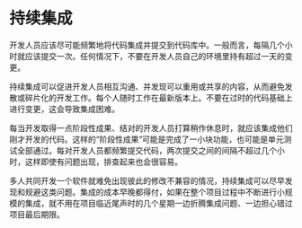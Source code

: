 # 持续集成

开发人员应该尽可能频繁地将代码集成并提交到代码库中。一般而言，每隔几个小时就应该提交一次。任何情况下，不要在开发人员自己的环境里持有超过一天的变更。

持续集成可以促进开发人员相互沟通、并发现可以重用或共享的内容，从而避免发散或碎片化的开发工作。每个人随时工作在最新版本上。不要在过时的代码基础上进行变更，这会导致集成困难。
 
每当开发取得一点阶段性成果、结对的开发人员打算稍作休息时，就应该集成他们刚才开发的代码。这样的“阶段性成果”可能是完成了一小块功能，也可能是单元测试全部通过。每对开发人员都频繁提交代码，两次提交之间的间隔不超过几个小时，这样即使有问题出现，排查起来也会很容易。
 
多人共同开发一个软件就难免出现彼此的修改不兼容的情况，持续集成可以尽早发现和规避这类问题。集成的成本早晚都得付，如果在整个项目过程中不断进行小规模的集成，就不用在项目临近尾声时的几个星期一边折腾集成问题、一边担心错过项目最后期限。

<!-- > **极限编程规则**

> 始终在最新的版本上工作。 -->
